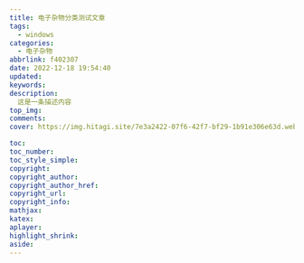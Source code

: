 ```yaml
---
title: 电子杂物分类测试文章
tags:
  - windows
categories:
  - 电子杂物
abbrlink: f402307
date: 2022-12-18 19:54:40
updated:
keywords:
description: 
  这是一条描述内容
top_img:
comments:
cover: https://img.hitagi.site/7e3a2422-07f6-42f7-bf29-1b91e306e63d.webp

toc:
toc_number:
toc_style_simple:
copyright:
copyright_author:
copyright_author_href:
copyright_url:
copyright_info:
mathjax:
katex:
aplayer:
highlight_shrink:
aside:
---
```


